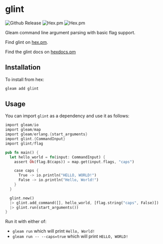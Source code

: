 # glint

![Github Release](https://img.shields.io/github/release/TanklesXL/glint.svg)
![Hex.pm](https://img.shields.io/hexpm/dt/glint)
![Hex.pm](https://img.shields.io/hexpm/v/glint)

Gleam command line argument parsing with basic flag support.


Find glint on [hex.pm](https://hex.pm/packages/glint).

Find the glint docs on [hexdocs.pm](https://hexdocs.pm/glint/)

## Installation

To install from hex:

```sh
gleam add glint
```

## Usage

You can import `glint` as a dependency and use it as follows:

```rust
import gleam/io
import gleam/map
import gleam/erlang.{start_arguments}
import glint.{CommandInput}
import glint/flag

pub fn main() {
  let hello_world = fn(input: CommandInput) {
    assert Ok(flag.B(caps)) = map.get(input.flags, "caps")

    case caps {
      True -> io.println("HELLO, WORLD!")
      False -> io.println("Hello, World!")
    }
  }

  glint.new()
  |> glint.add_command([], hello_world, [flag.string("caps", False)])
  |> glint.run(start_arguments())
}
```

Run it with either of:

- `gleam run` which will print `Hello, World!`
- `gleam run -- --caps=true` which will print `HELLO, WORLD!`

